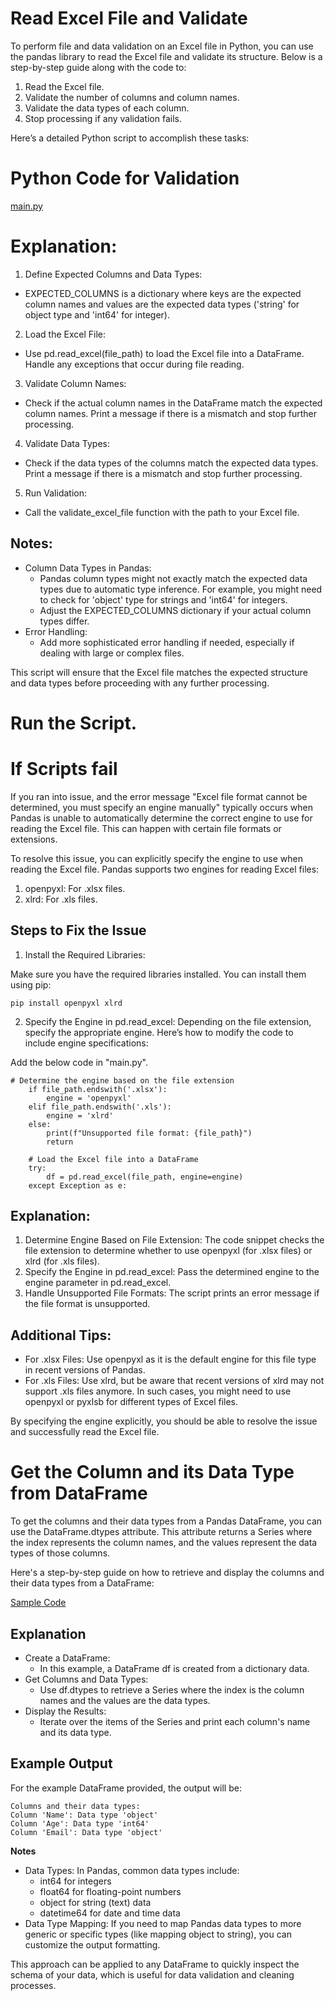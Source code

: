 # Read Excel File and Validate
To perform file and data validation on an Excel file in Python, you can use the pandas library to read the Excel file and validate its structure. Below is a step-by-step guide along with the code to:

1. Read the Excel file.
2. Validate the number of columns and column names.
3. Validate the data types of each column.
4. Stop processing if any validation fails.

Here’s a detailed Python script to accomplish these tasks:

# Python Code for Validation
[main.py](/DevOps/Python_Exercise/Read_Excel/main.py)

# Explanation:
1. Define Expected Columns and Data Types:
* EXPECTED_COLUMNS is a dictionary where keys are the expected column names and values are the expected data types ('string' for object type and 'int64' for integer).
2. Load the Excel File:
* Use pd.read_excel(file_path) to load the Excel file into a DataFrame. Handle any exceptions that occur during file reading.
3. Validate Column Names:
* Check if the actual column names in the DataFrame match the expected column names. Print a message if there is a mismatch and stop further processing.
4. Validate Data Types:
* Check if the data types of the columns match the expected data types. Print a message if there is a mismatch and stop further processing.
5. Run Validation:
* Call the validate_excel_file function with the path to your Excel file.

## Notes:
* Column Data Types in Pandas:
    * Pandas column types might not exactly match the expected data types due to automatic type inference. For example, you might need to check for 'object' type for strings and 'int64' for integers.
    * Adjust the EXPECTED_COLUMNS dictionary if your actual column types differ.
* Error Handling:
  * Add more sophisticated error handling if needed, especially if dealing with large or complex files.

This script will ensure that the Excel file matches the expected structure and data types before proceeding with any further processing.

# Run the Script.


# If Scripts fail
If you ran into issue, and the error message "Excel file format cannot be determined, you must specify an engine manually" typically occurs when Pandas is unable to automatically determine the correct engine to use for reading the Excel file. This can happen with certain file formats or extensions.

To resolve this issue, you can explicitly specify the engine to use when reading the Excel file. Pandas supports two engines for reading Excel files:

1. openpyxl: For .xlsx files.
2. xlrd: For .xls files.

## Steps to Fix the Issue
1. Install the Required Libraries:

Make sure you have the required libraries installed. You can install them using pip:
```
pip install openpyxl xlrd
```
2. Specify the Engine in pd.read_excel:
Depending on the file extension, specify the appropriate engine. Here’s how to modify the code to include engine specifications:

Add the below code in "main.py".
```
# Determine the engine based on the file extension
    if file_path.endswith('.xlsx'):
        engine = 'openpyxl'
    elif file_path.endswith('.xls'):
        engine = 'xlrd'
    else:
        print(f"Unsupported file format: {file_path}")
        return
    
    # Load the Excel file into a DataFrame
    try:
        df = pd.read_excel(file_path, engine=engine)
    except Exception as e:
```

## Explanation:
1. Determine Engine Based on File Extension:
The code snippet checks the file extension to determine whether to use openpyxl (for .xlsx files) or xlrd (for .xls files).
2. Specify the Engine in pd.read_excel:
Pass the determined engine to the engine parameter in pd.read_excel.
3. Handle Unsupported File Formats:
The script prints an error message if the file format is unsupported.
## Additional Tips:
* For .xlsx Files: Use openpyxl as it is the default engine for this file type in recent versions of Pandas.
* For .xls Files: Use xlrd, but be aware that recent versions of xlrd may not support .xls files anymore. In such cases, you might need to use openpyxl or pyxlsb for different types of Excel files.

By specifying the engine explicitly, you should be able to resolve the issue and successfully read the Excel file.


# Get the Column and its Data Type from DataFrame
To get the columns and their data types from a Pandas DataFrame, you can use the DataFrame.dtypes attribute. This attribute returns a Series where the index represents the column names, and the values represent the data types of those columns.

Here's a step-by-step guide on how to retrieve and display the columns and their data types from a DataFrame:

[Sample Code](/DevOps/Python_Exercise/Read_Excel/get_df_column_type.py)

## Explanation
* Create a DataFrame:
  * In this example, a DataFrame df is created from a dictionary data.
* Get Columns and Data Types:   
  * Use df.dtypes to retrieve a Series where the index is the column names and the values are the data types.
* Display the Results:
  * Iterate over the items of the Series and print each column's name and its data type.
## Example Output
For the example DataFrame provided, the output will be:
```
Columns and their data types:
Column 'Name': Data type 'object'
Column 'Age': Data type 'int64'
Column 'Email': Data type 'object'
```
**Notes**

* Data Types: In Pandas, common data types include:
    * int64 for integers
    * float64 for floating-point numbers
    * object for string (text) data
    * datetime64 for date and time data
* Data Type Mapping: If you need to map Pandas data types to more generic or specific types (like mapping object to string), you can customize the output formatting.

This approach can be applied to any DataFrame to quickly inspect the schema of your data, which is useful for data validation and cleaning processes.